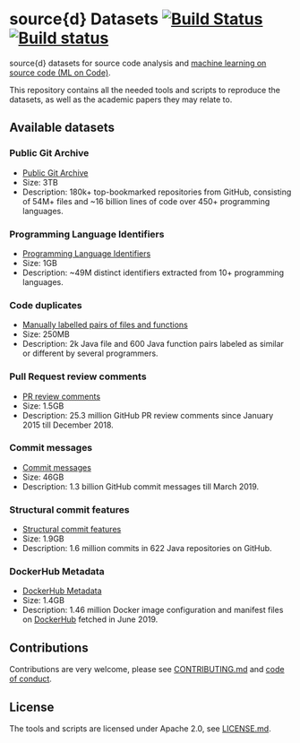 # source{d} Datasets [![Build Status](https://travis-ci.org/src-d/datasets.svg?branch=master)](https://travis-ci.org/src-d/datasets) [![Build status](https://ci.appveyor.com/api/projects/status/b2en9yo9142qgadh?svg=true)](https://ci.appveyor.com/project/vmarkovtsev/datasets)

source{d} datasets for source code analysis and [machine learning on source code (ML on Code)](https://github.com/src-d/awesome-machine-learning-on-source-code).

This repository contains all the needed tools and scripts to reproduce the datasets, as well as the academic papers they may relate to.

## Available datasets

### Public Git Archive

- [Public Git Archive](PublicGitArchive)
- Size: 3TB
- Description: 180k+ top-bookmarked repositories from GitHub, consisting of 54M+ files and ~16 billion lines of code over 450+ programming languages.

### Programming Language Identifiers

- [Programming Language Identifiers](Identifiers)
- Size: 1GB
- Description: ~49M distinct identifiers extracted from 10+ programming languages.

### Code duplicates

- [Manually labelled pairs of files and functions](Duplicates)
- Size: 250MB
- Description: 2k Java file and 600 Java function pairs labeled as similar or different by several programmers.

### Pull Request review comments

- [PR review comments](ReviewComments)
- Size: 1.5GB
- Description: 25.3 million GitHub PR review comments since January 2015 till December 2018.

### Commit messages

- [Commit messages](CommitMessages)
- Size: 46GB
- Description: 1.3 billion GitHub commit messages till March 2019.

### Structural commit features

- [Structural commit features](StructuralCommitFeatures)
- Size: 1.9GB
- Description: 1.6 million commits in 622 Java repositories on GitHub.

### DockerHub Metadata

- [DockerHub Metadata](DockerHubMetadata)
- Size: 1.4GB
- Description: 1.46 million Docker image configuration and manifest files on [DockerHub](https://hub.docker.com/) fetched in June 2019.

## Contributions

Contributions are very welcome, please see [CONTRIBUTING.md](CONTRIBUTING.md) and [code of conduct](CODE_OF_CONDUCT.md).

## License

The tools and scripts are licensed under Apache 2.0, see [LICENSE.md](LICENSE.md).
